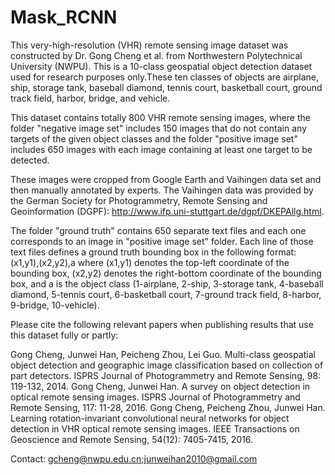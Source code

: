 # Mask_RCNN

This very-high-resolution (VHR) remote sensing image dataset was constructed by Dr. Gong Cheng et al. from Northwestern Polytechnical University (NWPU).
This is a 10-class geospatial object detection dataset used for research purposes only.These ten classes of objects are airplane, ship, storage tank, baseball diamond, tennis court, basketball court, ground track field, harbor, bridge, and vehicle.

This dataset contains totally 800 VHR remote sensing images, where the folder "negative image set" includes 150 images that do not contain any targets of the given object classes and the folder "positive image set" includes 650 images with each image containing at least one target to be detected.

These images were cropped from Google Earth and Vaihingen data set and then manually annotated by experts. The Vaihingen data was provided by the German Society for Photogrammetry, Remote Sensing and Geoinformation (DGPF): http://www.ifp.uni-stuttgart.de/dgpf/DKEPAllg.html.

The folder "ground truth" contains 650 separate text files and each one corresponds to an image in "positive image set" folder. Each line of those text files defines a ground truth bounding box in the following format: 
(x1,y1),(x2,y2),a
where (x1,y1) denotes the top-left coordinate of the bounding box, (x2,y2) denotes the right-bottom coordinate of the bounding box, and a is the object class (1-airplane, 2-ship, 3-storage tank, 4-baseball diamond, 5-tennis court, 6-basketball court, 7-ground track field, 8-harbor, 9-bridge, 10-vehicle).

Please cite the following relevant papers when publishing results that use this dataset fully or partly:

Gong Cheng, Junwei Han, Peicheng Zhou, Lei Guo. Multi-class geospatial object detection and geographic image classification based on collection of part detectors. ISPRS Journal of Photogrammetry and Remote Sensing, 98: 119-132, 2014.
Gong Cheng, Junwei Han. A survey on object detection in optical remote sensing images. ISPRS Journal of Photogrammetry and Remote Sensing, 117: 11-28, 2016.
Gong Cheng, Peicheng Zhou, Junwei Han. Learning rotation-invariant convolutional neural networks for object detection in VHR optical remote sensing images. IEEE Transactions on Geoscience and Remote Sensing, 54(12): 7405-7415, 2016.

Contact: gcheng@nwpu.edu.cn;junweihan2010@gmail.com
